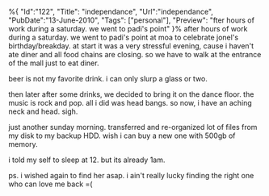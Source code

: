 %{
    "Id":"122",
	"Title": "independance",
    "Url":"independance",
    "PubDate":"13-June-2010",
	"Tags": ["personal"],
	"Preview": "fter hours of work during a saturday. we went to padi's point"
}%
after hours of work during a saturday. we went to padi's point at moa to celebrate jonel's birthday/breakday. at start it was a very stressful evening, cause i haven't ate diner and all food chains are closing. so we have to walk at the entrance of the mall just to eat diner.

beer is not my favorite drink. i can only slurp a glass or two.

then later after some drinks, we decided to bring it on the dance floor. the music is rock and pop. all i did was head bangs. so now, i have an aching neck and head. sigh.

just another sunday morning. transferred and re-organized lot of files from my disk to my backup HDD. wish i can buy a new one with 500gb of memory.

i told my self to sleep at 12. but its already 1am.

ps. i wished again to find her asap. i ain't really lucky finding the right one who can love me back =(